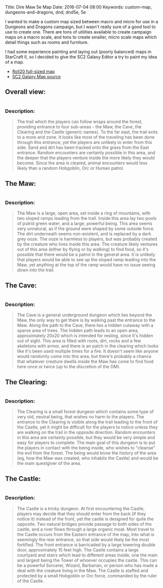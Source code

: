 Title: Dire Maw 5e Map
Date: 2016-07-04 08:00
Keywords: custom-map, dungeons-and-dragons, dnd, dnd5e, 5e

I wanted to make a custom map sized between macro and micro for use in a Dungeons and Dragons campaign, but I wasn't really sure of a good tool to use to create one. There are tons of utilities available to create campaign maps on a macro scale, and tons to create smaller, micro scale maps which detail things such as rooms and furniture. 

I had some experience painting and laying out (poorly balanced) maps in StarCraft II, so I decided to give the SC2 Galaxy Editor a try to paint my idea of a map. 

- [Roll20 full-sized map](/includes/bin/dire_maw/MapBackground.gif)
- [SC2 Galaxy Map source](/includes/bin/dire_maw/direMaw.SC2Map)

## Overall view: 
<a href="/includes/static/dire_maw/MapFullView.jpg" data-lightbox="MapFullView.jpg" data-title="Full view of map">
    <img src="/includes/thumbs/dire_maw/MapFullView_tn.jpg" title="" />
</a>
<br />
<a href="/includes/static/dire_maw/MapNoTrees.jpg" data-lightbox="MapNoTrees.jpg" data-title="Map with no trees">
    <img src="/includes/thumbs/dire_maw/MapNoTrees_tn.jpg" title="" />
</a>
<br />
<a href="/includes/static/dire_maw/ZoneEntrance.jpg" data-lightbox="ZoneEntrance.jpg" data-title="Entering the map">
    <img src="/includes/thumbs/dire_maw/ZoneEntrance_tn.jpg" title="" />
</a>

### Description: 
> The trail which the players can follow wraps around the forest, providing entrance to four sub-areas - the Maw, the Cave, the Clearing and the Castle (generic names). To the far east, the trail exits to a more arid zone. It looks like most of the traveling has been done through this entrance, yet the players are unlikely to enter from this side. Sand and dirt has been tracked onto the grass from the East entrance. Random encounters are certainly possible in this area, and the deeper that the players venture inside the more likely they would become. Since the area is cleared, animal encounters would less likely than a random Hobgoblin, Orc or Human patrol.


## The Maw: 
<a href="/includes/static/dire_maw/TheMaw.jpg" data-lightbox="TheMaw.jpg" data-title="Overview of the maw">
    <img src="/includes/thumbs/dire_maw/TheMaw_tn.jpg" title="" />
</a>

### Description: 
> The Maw is a large, open area, set inside a ring of mountains, with two sloped ramps leading from the trail. Inside this area lay two pools of putrid green water, and a large, powerful being. This area seems very unnatural, as if the ground were shaped by some outside force. The dirt underneath seems non-existent, and is replaced by a dark grey ooze. The ooze is harmless to players, but was probably created by the creature who lives inside this area. The creature likely ventures out of this area (either by flying or by walking) to find food, so it's possible that there would be a patrol in the general area. It is unlikely that players would be able to see up the sloped ramp leading into the Maw, yet anything at the top of the ramp would have no issue seeing down into the trail.


## The Cave:
<a href="/includes/static/dire_maw/CaveEntrance.jpg" data-lightbox="CaveEntrance.jpg" data-title="Entrance to the cave">
    <img src="/includes/thumbs/dire_maw/CaveEntrance_tn.jpg" title="" />
</a>
<br />
<a href="/includes/static/dire_maw/RestingEntrance.jpg " data-lightbox="RestingEntrance.jpg " data-title="Entrance to a small resting area">
    <img src="/includes/thumbs/dire_maw/RestingEntrance_tn.jpg " title="" />
</a>
<br />
<a href="/includes/static/dire_maw/RestingArea.jpg" data-lightbox="RestingArea.jpg" data-title="Small resting area for players">
    <img src="/includes/thumbs/dire_maw/RestingArea_tn.jpg" title="" />
</a>

### Description: 
> The Cave is a general underground dungeon which lies beyond the Maw, the only way to get there is by walking past the entrance to the Maw. Along the path to the Cave, there lies a hidden cutaway with a sparse area of trees. The hidden path leads to an open area, approximately 20x20 which is intended for resting, since it's hidden out of sight. This area is filled with roots, dirt, rocks and a few skeletons with armor, and there is an patch in the clearing which looks like it's been used multiple times for a fire. It doesn't seem like anyone would randomly come into this area, but there's probably a chance that whatever creature dwells inside the Maw has come to find food here once or twice (up to the discretion of the DM).


## The Clearing: 
<a href="/includes/static/dire_maw/ClearingPath.jpg" data-lightbox="ClearingPath.jpg" data-title="Overview of the Clearing">
    <img src="/includes/thumbs/dire_maw/ClearingPath_tn.jpg" title="" />
</a>

### Description:
> The Clearing is a small forest dungeon which contains some type of very old, neutral being, that wishes no harm to the players. The entrance to the Clearing is visible along the trail leading to the front of the Castle, yet it might be difficult for the players to notice unless they are walking on the trail in the opposite direction. Random encounters in this area are certainly possible, but they would be very simple and easy for players to complete. The main goal of this dungeon is to put the players in contact with the being inside, who wishes to "cleanse" the evil from the forest. The being would know the history of the area (eg, how the Maw was created, who inhabits the Castle) and would be the main questgiver of the area.


## The Castle: 
<a href="/includes/static/dire_maw/CastleFront.jpg" data-lightbox="CastleFront.jpg" data-title="Front of the Castle dungeon">
    <img src="/includes/thumbs/dire_maw/CastleFront_tn.jpg" title="" />
</a>
<br />
<a href="/includes/static/dire_maw/CastleRear.jpg" data-lightbox="CastleRear.jpg" data-title="Rear of the Castle dungeon">
    <img src="/includes/thumbs/dire_maw/CastleRear_tn.jpg" title="" />
</a>

### Description:
> The Castle is a tricky dungeon. At first encountering the Castle, players may decide that they should enter from the back (if they notice it) instead of the front, yet the castle is designed for quite the opposite. Two natural bridges provide passage to both sides of the castle, and a river flows through a large organic moat. Most travel to the Castle occurs from the Eastern entrance of the map, into what is seemingly the rear entrance, so that side would likely be the most fortified. The front entrance is barricaded by a large towering double door, approximately 15 feet high. The Castle contains a large courtyard and stairs which lead to different areas inside, one the main and largest being the Tower of whoever occupies the castle. This can be a powerful Sorcerer, Wizard, Barbarian, or person who has made a deal with the creature living in the Maw. The Castle is staffed and protected by a small Hobgoblin or Orc force, commanded by the ruler of the Castle.

